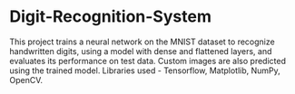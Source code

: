 # Digit-Recognition-System
This project trains a neural network on the MNIST dataset to recognize handwritten digits, using a model with dense and flattened layers, and evaluates its performance on test data. Custom images are also predicted using the trained model. Libraries used - Tensorflow, Matplotlib, NumPy, OpenCV.
